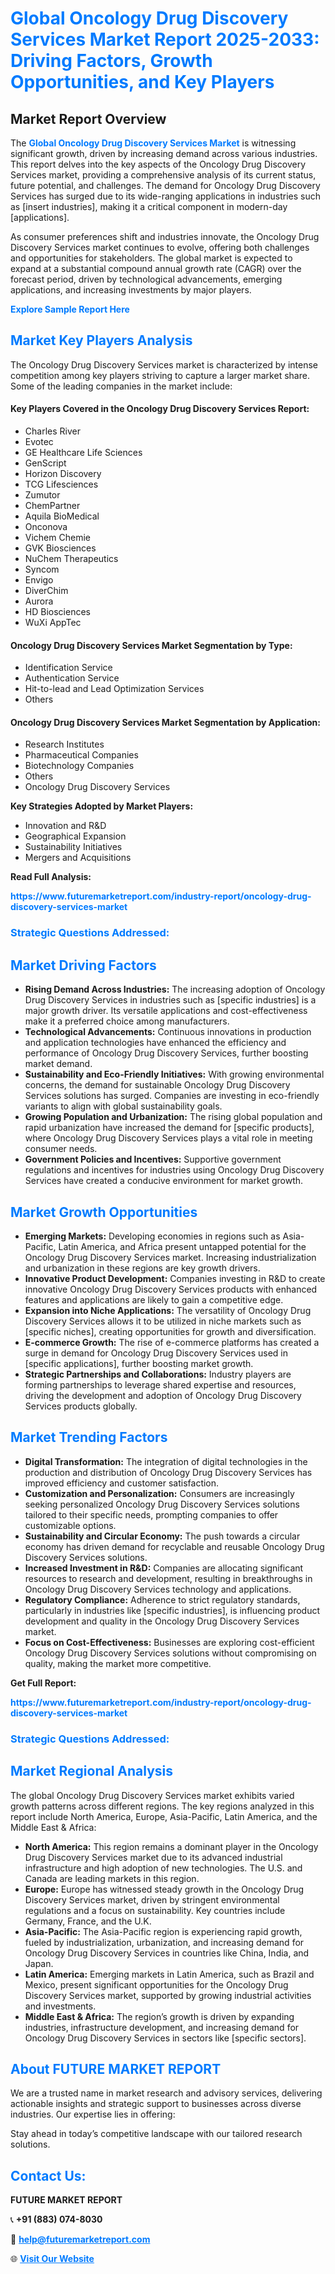<h1 style="color: #007BFF;">Global Oncology Drug Discovery Services Market Report 2025-2033: Driving Factors, Growth Opportunities, and Key Players</h1>

<section id="overview">
<h2>Market Report Overview</h2>
<p>The <a href="https://www.futuremarketreport.com/industry-report/oncology-drug-discovery-services-market" style="color: #007BFF; text-decoration: none;"><strong>Global Oncology Drug Discovery Services Market</strong></a> is witnessing significant growth, driven by increasing demand across various industries. This report delves into the key aspects of the Oncology Drug Discovery Services market, providing a comprehensive analysis of its current status, future potential, and challenges. The demand for Oncology Drug Discovery Services has surged due to its wide-ranging applications in industries such as [insert industries], making it a critical component in modern-day [applications].</p>
<p>As consumer preferences shift and industries innovate, the Oncology Drug Discovery Services market continues to evolve, offering both challenges and opportunities for stakeholders. The global market is expected to expand at a substantial compound annual growth rate (CAGR) over the forecast period, driven by technological advancements, emerging applications, and increasing investments by major players.</p>
</section>

<section id="overview">
<p><a href="https://www.futuremarketreport.com/request-sample/reportId=126943" style="color: #007BFF; text-decoration: none;"><strong>Explore Sample Report Here</strong></a></p>
</section>

<section id="key-players">
<h2 style="color: #007BFF;">Market Key Players Analysis</h2>
<p>The Oncology Drug Discovery Services market is characterized by intense competition among key players striving to capture a larger market share. Some of the leading companies in the market include:</p>
<h4>Key Players Covered in the Oncology Drug Discovery Services Report:</h4>
<ul><li>Charles River</li><li>Evotec</li><li>GE Healthcare Life Sciences</li><li>GenScript</li><li>Horizon Discovery</li><li>TCG Lifesciences</li><li>Zumutor</li><li>ChemPartner</li><li>Aquila BioMedical</li><li>Onconova</li><li>Vichem Chemie</li><li>GVK Biosciences</li><li>NuChem Therapeutics</li><li>Syncom</li><li>Envigo</li><li>DiverChim</li><li>Aurora</li><li>HD Biosciences</li><li>WuXi AppTec</li></ul>
<h4>Oncology Drug Discovery Services Market Segmentation by Type:</h4>
<ul><li>Identification Service</li><li>Authentication Service</li><li>Hit-to-lead and Lead Optimization Services</li><li>Others</li></ul>

<h4>Oncology Drug Discovery Services Market Segmentation by Application:</h4>
<ul><li>Research Institutes</li><li>Pharmaceutical Companies</li><li>Biotechnology Companies</li><li>Others</li><li>Oncology Drug Discovery Services</li></ul>
<p><strong>Key Strategies Adopted by Market Players:</strong></p>
<ul>
<li>Innovation and R&D</li>
<li>Geographical Expansion</li>
<li>Sustainability Initiatives</li>
<li>Mergers and Acquisitions</li>
</ul>
</section>

<section>
<p><strong>Read Full Analysis: </strong></p><a href="https://www.futuremarketreport.com/industry-report/oncology-drug-discovery-services-market" style="color: #007BFF; text-decoration: none;"><strong>https://www.futuremarketreport.com/industry-report/oncology-drug-discovery-services-market</strong></a>
<h3 style="color: #007BFF;">Strategic Questions Addressed:</h3>
</section>

<section id="driving-factors">
<h2 style="color: #007BFF;">Market Driving Factors</h2>
<ul>
<li><strong>Rising Demand Across Industries:</strong> The increasing adoption of Oncology Drug Discovery Services in industries such as [specific industries] is a major growth driver. Its versatile applications and cost-effectiveness make it a preferred choice among manufacturers.</li>
<li><strong>Technological Advancements:</strong> Continuous innovations in production and application technologies have enhanced the efficiency and performance of Oncology Drug Discovery Services, further boosting market demand.</li>
<li><strong>Sustainability and Eco-Friendly Initiatives:</strong> With growing environmental concerns, the demand for sustainable Oncology Drug Discovery Services solutions has surged. Companies are investing in eco-friendly variants to align with global sustainability goals.</li>
<li><strong>Growing Population and Urbanization:</strong> The rising global population and rapid urbanization have increased the demand for [specific products], where Oncology Drug Discovery Services plays a vital role in meeting consumer needs.</li>
<li><strong>Government Policies and Incentives:</strong> Supportive government regulations and incentives for industries using Oncology Drug Discovery Services have created a conducive environment for market growth.</li>
</ul>
</section>

<section id="growth-opportunities">
<h2 style="color: #007BFF;">Market Growth Opportunities</h2>
<ul>
<li><strong>Emerging Markets:</strong> Developing economies in regions such as Asia-Pacific, Latin America, and Africa present untapped potential for the Oncology Drug Discovery Services market. Increasing industrialization and urbanization in these regions are key growth drivers.</li>
<li><strong>Innovative Product Development:</strong> Companies investing in R&D to create innovative Oncology Drug Discovery Services products with enhanced features and applications are likely to gain a competitive edge.</li>
<li><strong>Expansion into Niche Applications:</strong> The versatility of Oncology Drug Discovery Services allows it to be utilized in niche markets such as [specific niches], creating opportunities for growth and diversification.</li>
<li><strong>E-commerce Growth:</strong> The rise of e-commerce platforms has created a surge in demand for Oncology Drug Discovery Services used in [specific applications], further boosting market growth.</li>
<li><strong>Strategic Partnerships and Collaborations:</strong> Industry players are forming partnerships to leverage shared expertise and resources, driving the development and adoption of Oncology Drug Discovery Services products globally.</li>
</ul>
</section>

<section id="trending-factors">
<h2 style="color: #007BFF;">Market Trending Factors</h2>
<ul>
<li><strong>Digital Transformation:</strong> The integration of digital technologies in the production and distribution of Oncology Drug Discovery Services has improved efficiency and customer satisfaction.</li>
<li><strong>Customization and Personalization:</strong> Consumers are increasingly seeking personalized Oncology Drug Discovery Services solutions tailored to their specific needs, prompting companies to offer customizable options.</li>
<li><strong>Sustainability and Circular Economy:</strong> The push towards a circular economy has driven demand for recyclable and reusable Oncology Drug Discovery Services solutions.</li>
<li><strong>Increased Investment in R&D:</strong> Companies are allocating significant resources to research and development, resulting in breakthroughs in Oncology Drug Discovery Services technology and applications.</li>
<li><strong>Regulatory Compliance:</strong> Adherence to strict regulatory standards, particularly in industries like [specific industries], is influencing product development and quality in the Oncology Drug Discovery Services market.</li>
<li><strong>Focus on Cost-Effectiveness:</strong> Businesses are exploring cost-efficient Oncology Drug Discovery Services solutions without compromising on quality, making the market more competitive.</li>
</ul>
</section>

<section>
<p><strong>Get Full Report: </strong></p><a href="https://www.futuremarketreport.com/industry-report/oncology-drug-discovery-services-market" style="color: #007BFF; text-decoration: none;"><strong>https://www.futuremarketreport.com/industry-report/oncology-drug-discovery-services-market</strong></a>
<h3 style="color: #007BFF;">Strategic Questions Addressed:</h3>
</section>


<section id="regional-analysis">
<h2 style="color: #007BFF;">Market Regional Analysis</h2>
<p>The global Oncology Drug Discovery Services market exhibits varied growth patterns across different regions. The key regions analyzed in this report include North America, Europe, Asia-Pacific, Latin America, and the Middle East & Africa:</p>
<ul>
<li><strong>North America:</strong> This region remains a dominant player in the Oncology Drug Discovery Services market due to its advanced industrial infrastructure and high adoption of new technologies. The U.S. and Canada are leading markets in this region.</li>
<li><strong>Europe:</strong> Europe has witnessed steady growth in the Oncology Drug Discovery Services market, driven by stringent environmental regulations and a focus on sustainability. Key countries include Germany, France, and the U.K.</li>
<li><strong>Asia-Pacific:</strong> The Asia-Pacific region is experiencing rapid growth, fueled by industrialization, urbanization, and increasing demand for Oncology Drug Discovery Services in countries like China, India, and Japan.</li>
<li><strong>Latin America:</strong> Emerging markets in Latin America, such as Brazil and Mexico, present significant opportunities for the Oncology Drug Discovery Services market, supported by growing industrial activities and investments.</li>
<li><strong>Middle East & Africa:</strong> The region’s growth is driven by expanding industries, infrastructure development, and increasing demand for Oncology Drug Discovery Services in sectors like [specific sectors].</li>
</ul>
</section>

<footer>
<h2 style="color: #007BFF;">About FUTURE MARKET REPORT</h2>
<p>We are a trusted name in market research and advisory services, delivering actionable insights and strategic support to businesses across diverse industries. Our expertise lies in offering:</p>

<p>Stay ahead in today’s competitive landscape with our tailored research solutions.</p>

<h2 style="color: #007BFF;">Contact Us:</h2>
<p><strong>FUTURE MARKET REPORT</strong></p>
<p>📞 <strong>+91 (883) 074-8030</strong></p>
<p>📧 <strong><a href="mailto:help@futuremarketreport.com" style="color: #007BFF;">help@futuremarketreport.com</a></strong></p>
<p>🌐 <strong><a href="https://www.futuremarketreport.com/" style="color: #007BFF;">Visit Our Website</a></strong></p>
</footer>